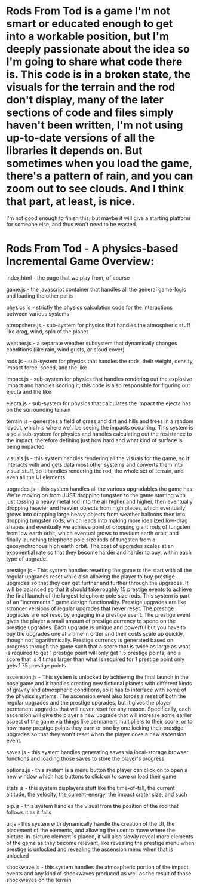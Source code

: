 # Rods From Tod is a game I'm not smart or educated enough to get into a workable position, but I'm deeply passionate about the idea so I'm going to share what code there is. This code is in a broken state, the visuals for the terrain and the rod don't display, many of the later sections of code and files simply haven't been written, I'm not using up-to-date versions of all the libraries it depends on. But sometimes when you load the game, there's a pattern of rain, and you can zoom out to see clouds. And I think that part, at least, is nice.

I'm not good enough to finish this, but maybe it will give a starting platform for someone else, and thus won't need to be wasted.


# Rods From Tod - A physics-based Incremental Game Overview:

index.html - the page that we play from, of course

game.js - the javascript container that handles all the general game-logic and loading the other parts

physics.js - strictly the physics calculation code for the interactions between various systems

atmopshere.js - sub-system for physics that handles the atmospheric stuff like drag, wind, spin of the planet

weather.js - a separate weather subsystem that dynamically changes conditions (like rain, wind gusts, or cloud cover)

rods.js - sub-system for physics that handles the rods, their weight, density, impact force, speed, and the like

impact.js - sub-system for physics that handles rendering out the explosive impact and handles scoring it, this code is also responsible for figuring out ejecta and the like

ejecta.js - sub-system for physics that calculates the impact the ejecta has on the surrounding terrain

terrain.js - generates a field of grass and dirt and hills and trees in a random layout, which is where we'll be seeing the impacts occurring. This system is also a sub-system for physics and handles calculating out the resistance to the impact, therefore defining just how hard and what kind of surface is being impacted

visuals.js - this system handles rendering all the visuals for the game, so it interacts with and gets data most other systems and converts them into visual stuff, so it handles rendering the rod, the whole set of terrain, and even all the UI elements

upgrades.js - this system handles all the various upgradables the game has. We're moving on from JUST dropping tungsten to the game starting with just tossing a heavy metal rod into the air higher and higher, then eventually dropping heavier and heavier objects from high places, which eventually grows into dropping large heavy objects from weather balloons then into dropping tungsten rods, which leads into making more idealized low-drag shapes and eventually we achieve point of dropping giant rods of tungsten from low earth orbit, which eventual grows to medium earth orbit, and finally launching telephone pole size rods of tungsten from a geosynchronous high earth orbit. The cost of upgrades scales at an exponential rate so that they become harder and harder to buy, within each type of upgrade.

prestige.js - This system handles resetting the game to the start with all the regular upgrades reset while also allowing the player to buy prestige upgrades so that they can get further and further through the upgrades. It will be balanced so that it should take roughly 15 prestige events to achieve the final launch of the largest telephone pole size rods. This system is part of an "incremental" game design functionality. Prestige upgrades are like stronger versions of regular upgrades that never reset. The prestige upgrades are not reset by engaging in a prestige event. The prestige event gives the player a small amount of prestige currency to spend on the prestige upgrades. Each upgrade is unique and powerful but you have to buy the upgrades one at a time in order and their costs scale up quickly, though not logarithmically. Prestige currency is generated based on progress through the game such that a score that is twice as large as what is required to get 1 prestige point will only get 1.5 prestige points, and a score that is 4 times larger than what is required for 1 prestige point only gets 1.75 prestige points.

ascension.js - This system is unlocked by achieving the final launch in the base game and it handles creating new fictional planets with different kinds of gravity and atmospheric conditions, so it has to interface with some of the physics systems. The ascension event also forces a reset of both the regular upgrades and the prestige upgrades, but it gives the player permanent upgrades that will never reset for any reason. Specifically, each ascension will give the player a new upgrade that will increase some earlier aspect of the game via things like permanent multipliers to their score, or to how many prestige points they earn or one by one locking their prestige upgrades so that they won't reset when the player does a new ascension event.

saves.js - this system handles generating saves via local-storage browser functions and loading those saves to store the player's progress

options.js - this system is a menu button the player can click on to open a new window which has buttons to click on to save or load their game

stats.js - this system displayers stuff like the time-of-fall, the current altitude, the velocity, the current-energy, the impact crater size, and such

pip.js - this system handles the visual from the position of the rod that follows it as it falls

ui.js - this system with dynamically handle the creation of the UI, the placement of the elements, and allowing the user to move where the picture-in-picture element is placed, it will also slowly reveal more elements of the game as they become relevant, like revealing the prestige menu when prestige is unlocked and revealing the ascension menu when that is unlocked

shockwave.js - this system handles the atmospheric portion of the impact events and any kind of shockwaves produced as well as the result of those shockwaves on the terrain

